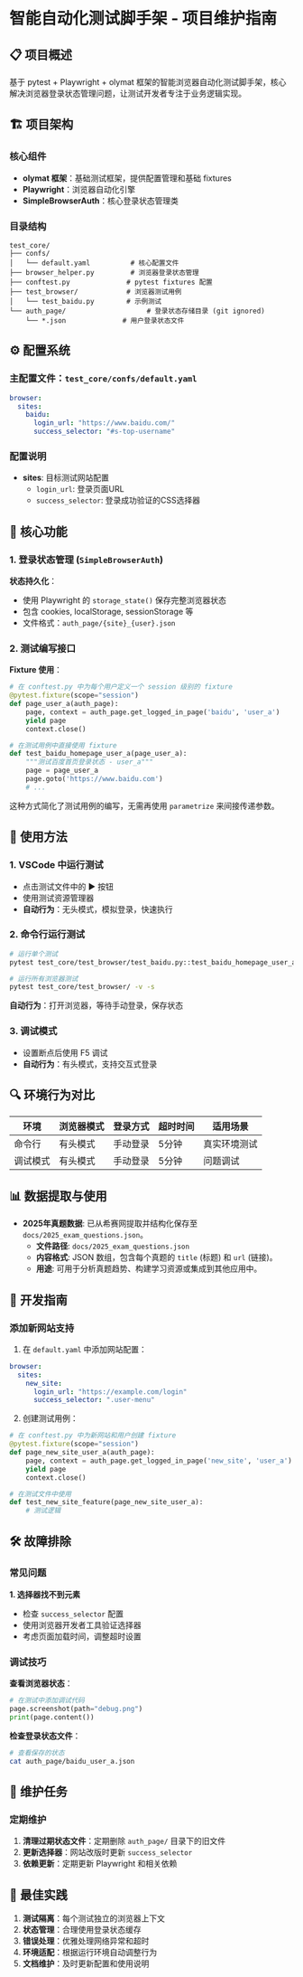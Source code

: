 # 智能自动化测试脚手架 - 项目维护指南

## 📋 项目概述

基于 pytest + Playwright + olymat 框架的智能浏览器自动化测试脚手架，核心解决浏览器登录状态管理问题，让测试开发者专注于业务逻辑实现。

## 🏗️ 项目架构

### 核心组件
- **olymat 框架**：基础测试框架，提供配置管理和基础 fixtures
- **Playwright**：浏览器自动化引擎
- **SimpleBrowserAuth**：核心登录状态管理类

### 目录结构
```
test_core/
├── confs/
│   └── default.yaml          # 核心配置文件
├── browser_helper.py         # 浏览器登录状态管理
├── conftest.py              # pytest fixtures 配置
├── test_browser/            # 浏览器测试用例
│   └── test_baidu.py        # 示例测试
└── auth_page/                    # 登录状态存储目录 (git ignored)
    └── *.json              # 用户登录状态文件
```

## ⚙️ 配置系统

### 主配置文件：`test_core/confs/default.yaml`
```yaml
browser:
  sites:
    baidu:
      login_url: "https://www.baidu.com/"
      success_selector: "#s-top-username"
```

### 配置说明
- **sites**: 目标测试网站配置
  - `login_url`: 登录页面URL
  - `success_selector`: 登录成功验证的CSS选择器

## 🔧 核心功能

### 1. 登录状态管理 (`SimpleBrowserAuth`)

**状态持久化**：
- 使用 Playwright 的 `storage_state()` 保存完整浏览器状态
- 包含 cookies, localStorage, sessionStorage 等
- 文件格式：`auth_page/{site}_{user}.json`

### 2. 测试编写接口

**Fixture 使用**：
```python
# 在 conftest.py 中为每个用户定义一个 session 级别的 fixture
@pytest.fixture(scope="session")
def page_user_a(auth_page):
    page, context = auth_page.get_logged_in_page('baidu', 'user_a')
    yield page
    context.close()

# 在测试用例中直接使用 fixture
def test_baidu_homepage_user_a(page_user_a):
    """测试百度首页登录状态 - user_a"""
    page = page_user_a
    page.goto('https://www.baidu.com')
    # ...
```
这种方式简化了测试用例的编写，无需再使用 `parametrize` 来间接传递参数。

## 🚀 使用方法

### 1. VSCode 中运行测试
- 点击测试文件中的 ▶️ 按钮
- 使用测试资源管理器
- **自动行为**：无头模式，模拟登录，快速执行

### 2. 命令行运行测试
```bash
# 运行单个测试
pytest test_core/test_browser/test_baidu.py::test_baidu_homepage_user_a -v -s

# 运行所有浏览器测试
pytest test_core/test_browser/ -v -s
```
**自动行为**：打开浏览器，等待手动登录，保存状态

### 3. 调试模式
- 设置断点后使用 F5 调试
- **自动行为**：有头模式，支持交互式登录

## 🔍 环境行为对比

| 环境 | 浏览器模式 | 登录方式 | 超时时间 | 适用场景 |
|------|------------|----------|----------|----------|
| 命令行 | 有头模式 | 手动登录 | 5分钟 | 真实环境测试 |
| 调试模式 | 有头模式 | 手动登录 | 5分钟 | 问题调试 |

## 📊 数据提取与使用

- **2025年真题数据**: 已从希赛网提取并结构化保存至 `docs/2025_exam_questions.json`。
  - **文件路径**: `docs/2025_exam_questions.json`
  - **内容格式**: JSON 数组，包含每个真题的 `title` (标题) 和 `url` (链接)。
  - **用途**: 可用于分析真题趋势、构建学习资源或集成到其他应用中。

## 📝 开发指南

### 添加新网站支持
1. 在 `default.yaml` 中添加网站配置：
```yaml
browser:
  sites:
    new_site:
      login_url: "https://example.com/login"
      success_selector: ".user-menu"
```

2. 创建测试用例：
```python
# 在 conftest.py 中为新网站和用户创建 fixture
@pytest.fixture(scope="session")
def page_new_site_user_a(auth_page):
    page, context = auth_page.get_logged_in_page('new_site', 'user_a')
    yield page
    context.close()

# 在测试文件中使用
def test_new_site_feature(page_new_site_user_a):
    # 测试逻辑
```



## 🛠️ 故障排除

### 常见问题

**1. 选择器找不到元素**
- 检查 `success_selector` 配置
- 使用浏览器开发者工具验证选择器
- 考虑页面加载时间，调整超时设置

### 调试技巧

**查看浏览器状态**：
```python
# 在测试中添加调试代码
page.screenshot(path="debug.png")
print(page.content())
```

**检查登录状态文件**：
```bash
# 查看保存的状态
cat auth_page/baidu_user_a.json
```

## 🔄 维护任务

### 定期维护
1. **清理过期状态文件**：定期删除 `auth_page/` 目录下的旧文件
2. **更新选择器**：网站改版时更新 `success_selector`
3. **依赖更新**：定期更新 Playwright 和相关依赖


## 🎯 最佳实践

1. **测试隔离**：每个测试独立的浏览器上下文
2. **状态管理**：合理使用登录状态缓存
3. **错误处理**：优雅处理网络异常和超时
4. **环境适配**：根据运行环境自动调整行为
5. **文档维护**：及时更新配置和使用说明

